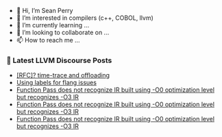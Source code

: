 - 👋 Hi, I’m Sean Perry
- 👀 I’m interested in compilers (c++, COBOL, llvm)
- 🌱 I’m currently learning ...
- 💞️ I’m looking to collaborate on ...
- 📫 How to reach me ...

<!---
s66perry/s66perry is a ✨ special ✨ repository because its `README.md` (this file) appears on your GitHub profile.
You can click the Preview link to take a look at your changes.
--->
### 📕 Latest LLVM Discourse Posts

<!-- DISCOURSE-LLVM:START -->
- [[RFC]? time-trace and offloading](https://discourse.llvm.org/t/rfc-time-trace-and-offloading/71178#post_1)
- [Using labels for flang issues](https://discourse.llvm.org/t/using-labels-for-flang-issues/71169#post_8)
- [Function Pass does not recognize IR built using -O0 optimization level but recognizes -O3 IR](https://discourse.llvm.org/t/function-pass-does-not-recognize-ir-built-using-o0-optimization-level-but-recognizes-o3-ir/71176#post_3)
- [Function Pass does not recognize IR built using -O0 optimization level but recognizes -O3 IR](https://discourse.llvm.org/t/function-pass-does-not-recognize-ir-built-using-o0-optimization-level-but-recognizes-o3-ir/71176#post_2)
- [Function Pass does not recognize IR built using -O0 optimization level but recognizes -O3 IR](https://discourse.llvm.org/t/function-pass-does-not-recognize-ir-built-using-o0-optimization-level-but-recognizes-o3-ir/71176#post_1)
<!-- DISCOURSE-LLVM:END -->
